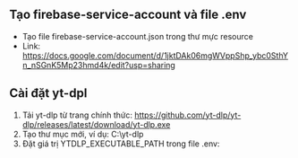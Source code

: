 ## Tạo firebase-service-account và file .env
- Tạo file firebase-service-account.json trong thư mực resource
- Link: https://docs.google.com/document/d/1jktDAk06mgWVppShp_ybc0SthYn_nSGnK5Mp23hmd4k/edit?usp=sharing

## Cài đặt yt-dpl
1. Tải yt-dlp từ trang chính thức: https://github.com/yt-dlp/yt-dlp/releases/latest/download/yt-dlp.exe
2. Tạo thư mục mới, ví dụ: C:\yt-dlp
3. Đặt giá trị YTDLP_EXECUTABLE_PATH trong file .env:

